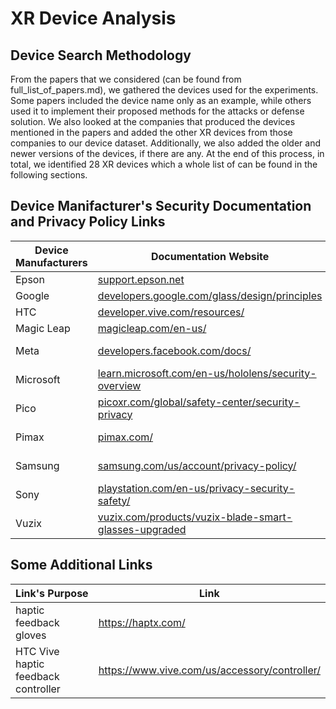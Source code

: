 # XR Device Analysis

## Device Search Methodology

From the papers that we considered (can be found from full_list_of_papers.md), we gathered the devices used for the experiments. Some papers included the device name only as an example, while others used it to implement their proposed methods for the attacks or defense solution. We also looked at the companies that produced the devices mentioned in the papers and added the other XR devices from those companies to our device dataset. Additionally, we also added the older and newer versions of the devices, if there are any. At the end of this process, in total, we identified 28 XR devices which a whole list of can be found in the following sections.

## Device Manifacturer's Security Documentation and Privacy Policy Links

| Device Manufacturers | Documentation Website | Privacy Policy |
| -------------------- | --------------------- | -------------- |
| Epson | [support.epson.net](https://support.epson.net) | [epson.com/privacy-policy/](https://epson.com/privacy-policy/) |
| Google | [developers.google.com/glass/design/principles](https://developers.google.com/glass/design/principles) | [policies.google.com/privacy](https://policies.google.com/privacy) |
| HTC | [developer.vive.com/resources/](https://developer.vive.com/resources/) | [htcinc.com/privacy-policy/](https://www.htcinc.com/privacy-policy/) |
| Magic Leap | [magicleap.com/en-us/](https://www.magicleap.com/en-us/) | [magicleap.com/privacy-policy](https://www.magicleap.com/privacy-policy) |
| Meta | [developers.facebook.com/docs/](https://developers.facebook.com/docs/) | [meta.com/legal/quest/privacy-policy-for-oculus-account-users/](https://www.meta.com/legal/quest/privacy-policy-for-oculus-account-users/) |
| Microsoft | [learn.microsoft.com/en-us/hololens/security-overview](https://learn.microsoft.com/en-us/hololens/security-overview) | [learn.microsoft.com/en-us/hololens/hololens2-privacy](https://learn.microsoft.com/en-us/hololens/hololens2-privacy) |
| Pico | [picoxr.com/global/safety-center/security-privacy](https://www.picoxr.com/global/safety-center/security-privacy) | [picoxr.com/global/legal/privacy-policy](https://www.picoxr.com/global/legal/privacy-policy) |
| Pimax | [pimax.com/](https://pimax.com/) | [affiliate.pimax.com/program-legal/privacy](https://affiliate.pimax.com/program-legal/privacy) |
| Samsung | [samsung.com/us/account/privacy-policy/](https://www.samsung.com/us/account/privacy-policy/) | [samsung.com/us/account/privacy-policy/](https://www.samsung.com/us/account/privacy-policy/) |
| Sony | [playstation.com/en-us/privacy-security-safety/](https://www.playstation.com/en-us/privacy-security-safety/) | [electronics.sony.com/privacy-policy](https://electronics.sony.com/privacy-policy) |
| Vuzix | [vuzix.com/products/vuzix-blade-smart-glasses-upgraded](https://www.vuzix.com/products/vuzix-blade-smart-glasses-upgraded) | [vuzix.com/pages/privacy-policy](https://www.vuzix.com/pages/privacy-policy) |


## Some Additional Links

|Link's Purpose| Link|
| -------------------- | --------------------- | 
| haptic feedback gloves | https://haptx.com/ | 
| HTC Vive haptic feedback controller | https://www.vive.com/us/accessory/controller/| 
